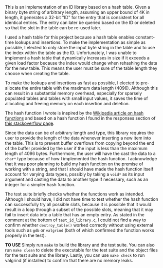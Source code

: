 This is an implementation of an ID library based on a hash table. Given a binary byte string of
arbitrary length, assuming an upper bound of 4K in length, it generates a 32-bit "ID" for the entry
that is consistent for all identical entries. The entry can later be queried based on the ID or
deleted so that the slot in the table can be re-used later. 

I used a hash table for this project because a hash table enables constant-time lookups and
insertions. To make the implementation as simple as possible, I elected to only store the input byte
string in the table and to use the index within the table as the ID. Unfortunately, I was unable to
implement a hash table that dynamically increases in size if it exceeds a given load factor because
the index would change when rehashing the data for the new table. This means the user must be sure
of the table length they choose when creating the table. 

To make the lookups and insertions as fast as possible, I elected to pre-allocate the entire table
with the maximum data length (4096). Although this can result in a substantial memory overhead,
especially for sparsely populated tables and tables with small input values, it saves the time of
allocating and freeing memory on each insertion and deletion.

The hash function I wrote is inspired by the [Wikipedia article on hash
functions](https://en.wikipedia.org/wiki/Hash_function#Hashing_variable-length_data) and based on
a hash function I found in the responses section of [this stackoverflow
page](https://stackoverflow.com/questions/8317508/hash-function-for-a-string). 

Since the data can be of arbitrary length and type, this library requires the user to provide the
length of the data whenever inserting a new item into the table. This is to prevent buffer overflows
from copying beyond the end of the buffer provided by the user if the input is less than the maximum
length of 4096 bytes. Furthermore, the user will have the cast the data to a `char*` type because
of how I implemented the hash function. 
I acknowledge that it was poor planning to build my hash function on the premise of working with a
string, and that I should have made the hash function itself account for varying data types,
possibly by taking a `void*` as its input argument and casting the data to another type if
necessary, such as an integer for a simpler hash function.

The test suite briefly checks whether the functions work as intended. Although I should have, I did
not have time to test whether the hash function can successfully try all possible slots, because it
is possible that it would result in a loop through a subset of the possible slots, meaning that it
may fail to insert data into a table that has an empty entry. 
As stated in the comment at the bottom of `test_id_library.c`, I could not find a way to confirm
whether `destroy_table()` worked correctly without using external tools such as `gdb` or `valgrind`
(both of which confirmed the function works properly in the test). 

**TO USE** 
Simply run `make` to build the library and the test suite. 
You can also run `make clean` to delete the executable for the test suite and the object files for
the test suite and the library. Lastly, you can use `make check` to run valgrind (if installed) to
confirm that there are no memory leaks.
